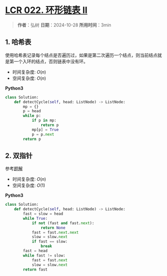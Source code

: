 # [LCR 022. 环形链表 II](https://leetcode.cn/problems/c32eOV/description/)

> **作者**：弘树
> **日期**：2024-10-28
> **所用时间**：3min

## 1. 哈希表

使用哈希表记录每个结点是否遍历过，如果是第二次遍历一个结点，则当前结点就是第一个入环的结点，否则链表中没有环。

- 时间复杂度: $O(n)$
- 空间复杂度: $O(n)$

**Python3**

```python
class Solution:
    def detectCycle(self, head: ListNode) -> ListNode:
        mp = {}
        p = head
        while p:
            if p in mp:
                return p
            mp[p] = True
            p = p.next
        return p
```

## 2. 双指针

参考[题解](https://leetcode.cn/problems/c32eOV/solutions/977000/jian-zhi-offer-ii-022-lian-biao-zhong-hu-8f1m)

- 时间复杂度: $O(n)$
- 空间复杂度: $O(1)$

**Python3**

```python
class Solution:
    def detectCycle(self, head: ListNode) -> ListNode:
        fast = slow = head
        while True:
            if not (fast and fast.next):
                return None
            fast = fast.next.next
            slow = slow.next
            if fast == slow:
                break
        fast = head
        while fast != slow:
            fast = fast.next
            slow = slow.next
        return fast
```